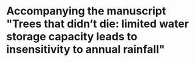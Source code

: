 # Accompanying the manuscript "Trees that didn’t die: limited water storage capacity leads to insensitivity to annual rainfall"
